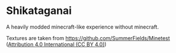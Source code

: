 # Shikataganai

A heavily modded minecraft-like experience without minecraft.

Textures are taken from https://github.com/SummerFields/Minetest ([Attribution 4.0 International (CC BY 4.0)](https://creativecommons.org/licenses/by/4.0/))